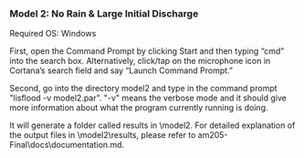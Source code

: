 ### Model 2: No Rain & Large Initial Discharge

Required OS: Windows

First, open the Command Prompt by clicking Start and then typing “cmd” into the search box. Alternatively, click/tap on the microphone icon in Cortana’s search field and say “Launch Command Prompt.”

Second, go into the directory model2 and type in the command prompt "lisflood -v model2.par". "-v" means the verbose mode and it should give more information about what the program currently running is doing. 

It will generate a folder called results in \model2. For detailed explanation of the output files in \model2\results, please refer to am205-Final\docs\documentation.md.